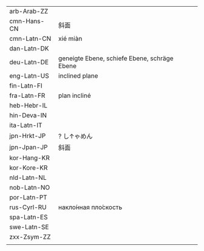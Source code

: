 | | | |
|-|-|-|
| arb-Arab-ZZ |  |  |
| cmn-Hans-CN | 斜面 |  |
| cmn-Latn-CN | xié miàn |  |
| dan-Latn-DK |  |  |
| deu-Latn-DE | geneigte Ebene, schiefe Ebene, schräge Ebene |  |
| eng-Latn-US | inclined plane |  |
| fin-Latn-FI |  |  |
| fra-Latn-FR | plan incliné |  |
| heb-Hebr-IL |  |  |
| hin-Deva-IN |  |  |
| ita-Latn-IT |  |  |
| jpn-Hrkt-JP | ? し↑ゃめん |  |
| jpn-Jpan-JP | 斜面 |  |
| kor-Hang-KR |  |  |
| kor-Kore-KR |  |  |
| nld-Latn-NL |  |  |
| nob-Latn-NO |  |  |
| por-Latn-PT |  |  |
| rus-Cyrl-RU | накло́нная пло́скость |  |
| spa-Latn-ES |  |  |
| swe-Latn-SE |  |  |
| zxx-Zsym-ZZ |  |  |
|  |  |  |
